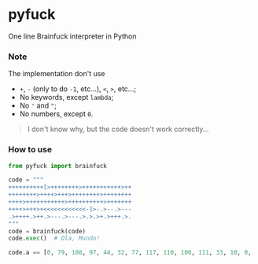 # pyfuck
One line Brainfuck interpreter in Python

### Note
The implementation don't use
  - `+`, `-` (only to do `-1`, etc...), `<`, `>`, etc...;
  - No keywords, except `lambda`;
  - No `'` and `"`;
  - No numbers, except `0`.

> I don't know why, but the code doesn't work correctly...

### How to use
```py
from pyfuck import brainfuck

code = """
++++++++++[>++++++++>+++++++++++>++
++++++++>++++>+++>++++++++>++++++++
++++>+++++++++++>++++++++++>+++++++
++++>+++>+<<<<<<<<<<<<-]>-.>--.>---
.>++++.>++.>---.>---.>.>.>+.>+++.>.
"""
code = brainfuck(code)
code.exec()  # Ola, Mundo!
```
```py
code.a == [0, 79, 108, 97, 44, 32, 77, 117, 110, 100, 111, 33, 10, 0, ...]
```

